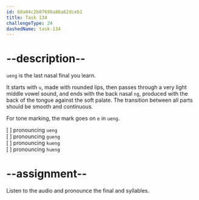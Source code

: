```yaml
---
id: 68a04c2b07698a86a62dceb1
title: Task 134
challengeType: 24
dashedName: task-134
---
```


<!--SPEAKING-->

<!-- (Audio) A: ueng, gueng, kueng, hueng -->

# --description--

`ueng` is the last nasal final you learn.

It starts with `u`, made with rounded lips, then passes through a very light middle vowel sound, and ends with the back nasal `ng`, produced with the back of the tongue against the soft palate. The transition between all parts should be smooth and continuous.

For tone marking, the mark goes on `e` in `ueng`.

[ ] pronouncing `ueng`  
[ ] pronouncing `gueng`  
[ ] pronouncing `kueng`  
[ ] pronouncing `hueng`

# --assignment--

Listen to the audio and pronounce the final and syllables.
